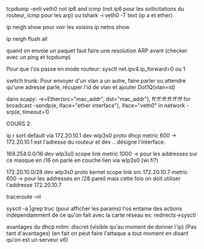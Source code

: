 tcpdump -enli veth0 not ip6 and icmp (not ip6 pour les sollicitations du routeur, icmp pour les arp)
ou tshark -i veth0 -T text (ip a et ether)

ip neigh show pour voir les voisins
ip netns show

ip neigh flush all 

quand on envoie un paquet faut faire une resolution ARP avant (checker avec un ping et tcpdump)

Pour que l'os passe en mode routeur: sysctl net.ipv4.ip_forward=0 ou 1

switch trunk: Pour envoyer d'un vlan a un autre, faire parler ou attendre qu'une adresse parle, récuper l'id de vlan et ajouter Dot1Q(vlan=id)


dans scapy: 
	-e=Ether(src="mac_addr", dst="mac_addr"), ff:ff:ff:ff:ff:ff for broadcast
	-sendp(e, iface="ether interface"), iface="veth0" in network
	-srp(e, timeout=1)



COURS 2:

ip r sort
default via 172.20.10.1 dev wlp3s0 proto dhcp metric 600 -> 172.20.10.1 est l'adresse du routeur
et dev .. désigne l'interface.

169.254.0.0/16 dev wlp3s0 scope link metric 1000 -> pour les addresses sur ce masque en /16 on parle en couche lien via wlp3s0 (wi fi?)

172.20.10.0/28 dev wlp3s0 proto kernel scope link src 172.20.10.7 metric 600 -> pour les addresses en /28  pareil mais cette fois on doit utiliser l'addresse 172.20.10.7

traceroute -nI

sysctl -a |grep truc (pour afficher les params)
l'os entame des actions indépendamment de ce qu'on fait avec la carte réseau
ex: redirects->sysctl

avantages du dhcp mitm: discret (visible qu'au moment de donner l'ip) (Pas tant d'avantages)
(en fait on peut faire l'attaque a tout moment en disant qu'on est un serveur v6)

